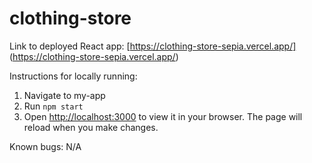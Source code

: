 # clothing-store

Link to deployed React app: [https://clothing-store-sepia.vercel.app/] (https://clothing-store-sepia.vercel.app/)

Instructions for locally running:

1. Navigate to my-app
2. Run `npm start`
3. Open [http://localhost:3000](http://localhost:3000) to view it in your browser. The page will reload when you make changes.

Known bugs: N/A